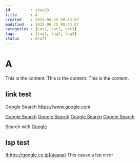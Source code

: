 ```yaml
---
id         : zkeu83
title      : A
created    : 2025-06-25 09:43:07
modified   : 2025-06-25 09:43:07
categories : [cat1, cat2, cat3]
tags       : [tag1, tag2, tag3]
status     : draft
---
```


# A

This is the content.
This is the content.
This is the content.

## link test

Google Search
https://www.google.com

[Google Search](https://www.google.com)
[Google Search](https://www.google.com)
[Google Search](https://www.google.com)
[Google Search](https://www.google.com)

Search with [Google](https://www.google.com)

## lsp test
[https://google.co.jp](aaaaa) This cause a lsp error

